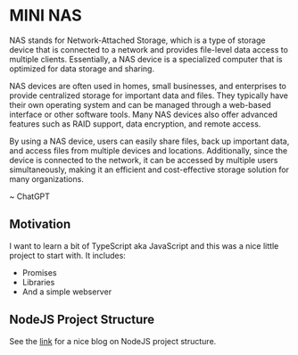 # MINI NAS

NAS stands for Network-Attached Storage, which is a type of storage device that is connected to a network and provides file-level data access to multiple clients. Essentially, a NAS device is a specialized computer that is optimized for data storage and sharing.

NAS devices are often used in homes, small businesses, and enterprises to provide centralized storage for important data and files. They typically have their own operating system and can be managed through a web-based interface or other software tools. Many NAS devices also offer advanced features such as RAID support, data encryption, and remote access.

By using a NAS device, users can easily share files, back up important data, and access files from multiple devices and locations. Additionally, since the device is connected to the network, it can be accessed by multiple users simultaneously, making it an efficient and cost-effective storage solution for many organizations.

~ ChatGPT

## Motivation

I want to learn a bit of TypeScript aka JavaScript and this was a nice little project to start with.
It includes:
- Promises
- Libraries
- And a simple webserver

## NodeJS Project Structure

See the [link](https://blog.logrocket.com/the-perfect-architecture-flow-for-your-next-node-js-project/) for a nice blog on NodeJS project structure.

